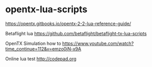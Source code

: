 # opentx-lua-scripts

https://opentx.gitbooks.io/opentx-2-2-lua-reference-guide/

Betaflight lua
https://github.com/betaflight/betaflight-tx-lua-scripts

OpenTX Simulation how to
https://www.youtube.com/watch?time_continue=112&v=emzo0jN-x9A

Online lua test
http://codepad.org
